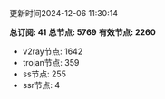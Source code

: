 更新时间2024-12-06 11:30:14

**总订阅: 41**
**总节点: 5769**
**有效节点: 2260**
- v2ray节点: 1642
- trojan节点: 359
- ss节点: 255
- ssr节点: 4

